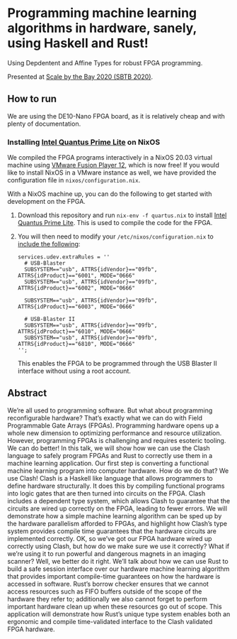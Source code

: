 # Programming machine learning algorithms in hardware, sanely, using Haskell and Rust!

Using Depdentent and Affine Types for robust FPGA programming.

Presented at [Scale by the Bay 2020 (SBTB 2020)](https://scalebythebay2020.sched.com/event/e55t/programming-machine-learning-algorithms-in-hardware-sanely-using-haskell-and-rust).

## How to run

We are using the DE10-Nano FPGA board, as it is relatively cheap and with plenty of documentation.

### Installing [Intel Quantus Prime Lite][quartus] on NixOS

We compiled the FPGA programs interactively in a NixOS 20.03 virtual machine using [VMware Fusion Player 12][vmware-fusion], which is now free! If you would like to install NixOS in a VMware instance as well, we have provided the configuration file in `nixos/configuration.nix`.

With a NixOS machine up, you can do the following to get started with development on the FPGA.

1. Download this repository and run `nix-env -f quartus.nix` to install [Intel Quantus Prime Lite][quartus]. This is used to compile the code for the FPGA.

2. You will then need to modify your `/etc/nixos/configuration.nix` to [include the following](https://rocketboards.org/foswiki/Documentation/UsingUSBBlasterUnderLinux):

    ```
    services.udev.extraRules = ''
      # USB-Blaster
      SUBSYSTEM=="usb", ATTRS{idVendor}=="09fb", ATTRS{idProduct}=="6001", MODE="0666"
      SUBSYSTEM=="usb", ATTRS{idVendor}=="09fb", ATTRS{idProduct}=="6002", MODE="0666"
    
      SUBSYSTEM=="usb", ATTRS{idVendor}=="09fb", ATTRS{idProduct}=="6003", MODE="0666"
    
      # USB-Blaster II
      SUBSYSTEM=="usb", ATTRS{idVendor}=="09fb", ATTRS{idProduct}=="6010", MODE="0666"
      SUBSYSTEM=="usb", ATTRS{idVendor}=="09fb", ATTRS{idProduct}=="6810", MODE="0666"
    '';
    ```
    
    This enables the FPGA to be programmed through the USB Blaster II interface without using a root account. 
    

## Abstract

We’re all used to programming software. But what about programming reconfigurable hardware? That’s exactly what we can do with Field Programmable Gate Arrays (FPGAs). Programming hardware opens up a whole new dimension to optimizing performance and resource utilization. However, programming FPGAs is challenging and requires esoteric tooling. We can do better! In this talk, we will show how we can use the Clash language to safely program FPGAs and Rust to correctly use them in a machine learning application. Our first step is converting a functional machine learning program into computer hardware. How do we do that? We use Clash! Clash is a Haskell like language that allows programmers to define hardware structurally. It does this by compiling functional programs into logic gates that are then turned into circuits on the FPGA. Clash includes a dependent type system, which allows Clash to guarantee that the circuits are wired up correctly on the FPGA, leading to fewer errors. We will demonstrate how a simple machine learning algorithm can be sped up by the hardware parallelism afforded to FPGAs, and highlight how Clash’s type system provides compile time guarantees that the hardware circuits are implemented correctly. OK, so we’ve got our FPGA hardware wired up correctly using Clash, but how do we make sure we use it correctly? What if we’re using it to run powerful and dangerous magnets in an imaging scanner? Well, we better do it right. We’ll talk about how we can use Rust to build a safe session interface over our hardware machine learning algorithm that provides important compile-time guarantees on how the hardware is accessed in software. Rust’s borrow checker ensures that we cannot access resources such as FIFO buffers outside of the scope of the hardware they refer to; additionally we also cannot forget to perform important hardware clean up when these resources go out of scope. This application will demonstrate how Rust’s unique type system enables both an ergonomic and compile time-validated interface to the Clash validated FPGA hardware. 

<!-- References -->
[quartus]: https://fpgasoftware.intel.com/?edition=lite
[vmware-fusion]: https://www.vmware.com/products/fusion/fusion-evaluation.html
